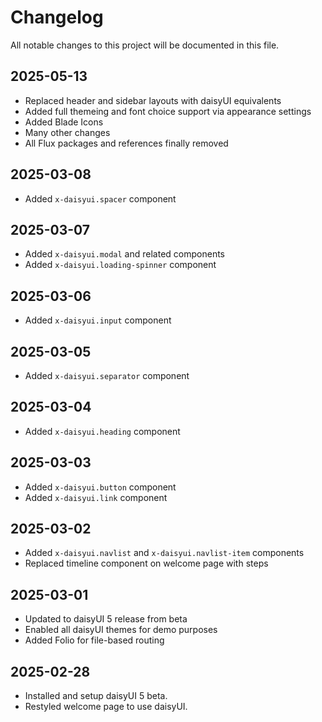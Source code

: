 # Changelog

All notable changes to this project will be documented in this file.

## 2025-05-13

-   Replaced header and sidebar layouts with daisyUI equivalents
-   Added full themeing and font choice support via appearance settings
-   Added Blade Icons
-   Many other changes
-   All Flux packages and references finally removed

## 2025-03-08

-   Added `x-daisyui.spacer` component

## 2025-03-07

-   Added `x-daisyui.modal` and related components
-   Added `x-daisyui.loading-spinner` component

## 2025-03-06

-   Added `x-daisyui.input` component

## 2025-03-05

-   Added `x-daisyui.separator` component

## 2025-03-04

-   Added `x-daisyui.heading` component

## 2025-03-03

-   Added `x-daisyui.button` component
-   Added `x-daisyui.link` component

## 2025-03-02

-   Added `x-daisyui.navlist` and `x-daisyui.navlist-item` components
-   Replaced timeline component on welcome page with steps

## 2025-03-01

-   Updated to daisyUI 5 release from beta
-   Enabled all daisyUI themes for demo purposes
-   Added Folio for file-based routing

## 2025-02-28

-   Installed and setup daisyUI 5 beta.
-   Restyled welcome page to use daisyUI.
